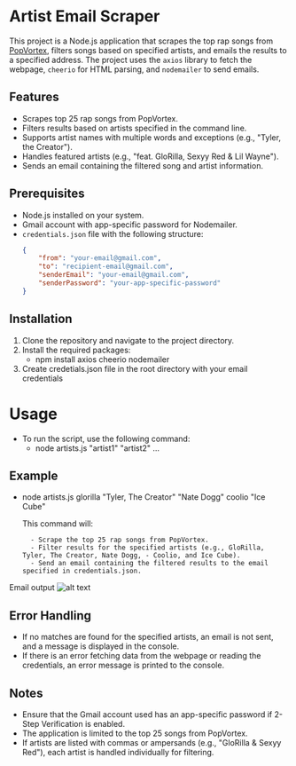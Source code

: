 # Artist Email Scraper



This project is a Node.js application that scrapes the top rap songs from [PopVortex](http://www.popvortex.com/music/charts/top-rap-songs.php), filters songs based on specified artists, and emails the results to a specified address. The project uses the `axios` library to fetch the webpage, `cheerio` for HTML parsing, and `nodemailer` to send emails.

## Features
- Scrapes top 25 rap songs from PopVortex.
- Filters results based on artists specified in the command line.
- Supports artist names with multiple words and exceptions (e.g., "Tyler, the Creator").
- Handles featured artists (e.g., "feat. GloRilla, Sexyy Red & Lil Wayne").
- Sends an email containing the filtered song and artist information.

## Prerequisites
- Node.js installed on your system.
- Gmail account with app-specific password for Nodemailer.
- `credentials.json` file with the following structure:
  ```json
  {
      "from": "your-email@gmail.com",
      "to": "recipient-email@gmail.com",
      "senderEmail": "your-email@gmail.com",
      "senderPassword": "your-app-specific-password"
  }

## Installation 
1. Clone the repository and navigate to the project directory.
2. Install the required packages:
    - npm install axios cheerio nodemailer
3. Create credetials.json file in the root directory with your email credentials

# Usage

- To run the script, use the following command:
    - node artists.js "artist1" "artist2" ...

## Example
- node artists.js glorilla "Tyler, The Creator" "Nate Dogg" coolio "Ice Cube"

    This command will:

        - Scrape the top 25 rap songs from PopVortex.
        - Filter results for the specified artists (e.g., GloRilla, Tyler, The Creator, Nate Dogg, - Coolio, and Ice Cube).
        - Send an email containing the filtered results to the email specified in credentials.json.

Email output
![alt text](image.png)

## Error Handling

- If no matches are found for the specified artists, an email is not sent, and a message is displayed in the console.
- If there is an error fetching data from the webpage or reading the credentials, an error message is printed to the console.

## Notes

- Ensure that the Gmail account used has an app-specific password if 2-Step Verification is enabled.
- The application is limited to the top 25 songs from PopVortex.
- If artists are listed with commas or ampersands (e.g., "GloRilla & Sexyy Red"), each artist is handled individually for filtering.